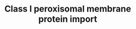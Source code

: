 ---
annotations:
- type: Pathway Ontology
  value: cellular trafficking cycle pathway
authors:
- ReactomeTeam
- DeSl
description: Most peroxisomal membrane proteins (PMPs) are inserted into the peroxisomal
  membrane by the receptor-chaperone PEX19 and the docking receptor PEX3 (Soukupova
  et al. 1999, Muntau et al. 2003, Fang et al. 2004, Fujiki et al. 2006, Matsuzono
  and Fujiki 2006, Matsuzono et al. 2006, Pinto et al. 2006, Sato et al. 2008, Sato
  et al. 2010, Schmidt et al. 2010, Hattula et al. 2014, reviewed in Fujiki et al.
  2014, Mayerhofer 2016). PEX19 binds the PMP as it is translated in the cytosol.
  Recognition of the PMP by PEX 19 appears to depend on positively charged residues
  in the transmembrane domain of the PMP (Costello et al. 2017). The PEX19:PMP complex
  then interacts with PEX3 located in the peroxisomal membrane. Through a mechanism
  that is not yet clear, the PMP is inserted into the peroxisomal membrane and PEX19
  dissociates from PEX3. A current model involves transfer of the PMP from PEX19 to
  a hydrophobic region of PEX3 followed by insertion of the PMP into the membrane
  (Chen et al. 2014, reviewed by Giannopoulou et al. 2016). The process does not appear
  to require hydrolysis of ATP or GTP (Pinto et al. 2006).<br>Unlike other PMPs, PEX3
  is inserted into the peroxisomal membrane by binding PEX19 and then docking with
  PEX16 (Matsuzaki and Fujiki 2008). Both PEX3 and PEX16 can also be co-translationally
  inserted into the endoplasmic reticulum membrane (Kim et al. 2006, Yonekawa et al.
  2011, Aranovich et al. 2014, Hua et al. 2015, Mayerhofer et al. 2016). This region
  of the ER membrane then buds to contribute to new peroxisomes. PEX3 is also observed
  to insert into the mitochondrial outer membrane (Sugiura et al. 2017). Regions of
  the ER membrane and mitochondrial outer membrane are then released to form pre-peroxisomal
  vesicles which fuse to form new peroxisomes (Sugiura et al. 2017). Peroxisomes therefore
  appear to arise from fission of existing peroxisomes and production of new peroxisomes
  from precursors derived from mitochondria and the ER (Sugiura et al. 2017, reviewed
  in Fujiki et al. 2014, Hua and Kim 2016).  View original pathway at [http://www.reactome.org/PathwayBrowser/#DIAGRAM=9603798
  Reactome].
last-edited: 2021-01-25
organisms:
- Homo sapiens
redirect_from:
- /index.php/Pathway:WP4987
- /instance/WP4987
schema-jsonld:
- '@context': https://schema.org/
  '@id': https://wikipathways.github.io/pathways/WP4987.html
  '@type': Dataset
  creator:
    '@type': Organization
    name: WikiPathways
  description: Most peroxisomal membrane proteins (PMPs) are inserted into the peroxisomal
    membrane by the receptor-chaperone PEX19 and the docking receptor PEX3 (Soukupova
    et al. 1999, Muntau et al. 2003, Fang et al. 2004, Fujiki et al. 2006, Matsuzono
    and Fujiki 2006, Matsuzono et al. 2006, Pinto et al. 2006, Sato et al. 2008, Sato
    et al. 2010, Schmidt et al. 2010, Hattula et al. 2014, reviewed in Fujiki et al.
    2014, Mayerhofer 2016). PEX19 binds the PMP as it is translated in the cytosol.
    Recognition of the PMP by PEX 19 appears to depend on positively charged residues
    in the transmembrane domain of the PMP (Costello et al. 2017). The PEX19:PMP complex
    then interacts with PEX3 located in the peroxisomal membrane. Through a mechanism
    that is not yet clear, the PMP is inserted into the peroxisomal membrane and PEX19
    dissociates from PEX3. A current model involves transfer of the PMP from PEX19
    to a hydrophobic region of PEX3 followed by insertion of the PMP into the membrane
    (Chen et al. 2014, reviewed by Giannopoulou et al. 2016). The process does not
    appear to require hydrolysis of ATP or GTP (Pinto et al. 2006).<br>Unlike other
    PMPs, PEX3 is inserted into the peroxisomal membrane by binding PEX19 and then
    docking with PEX16 (Matsuzaki and Fujiki 2008). Both PEX3 and PEX16 can also be
    co-translationally inserted into the endoplasmic reticulum membrane (Kim et al.
    2006, Yonekawa et al. 2011, Aranovich et al. 2014, Hua et al. 2015, Mayerhofer
    et al. 2016). This region of the ER membrane then buds to contribute to new peroxisomes.
    PEX3 is also observed to insert into the mitochondrial outer membrane (Sugiura
    et al. 2017). Regions of the ER membrane and mitochondrial outer membrane are
    then released to form pre-peroxisomal vesicles which fuse to form new peroxisomes
    (Sugiura et al. 2017). Peroxisomes therefore appear to arise from fission of existing
    peroxisomes and production of new peroxisomes from precursors derived from mitochondria
    and the ER (Sugiura et al. 2017, reviewed in Fujiki et al. 2014, Hua and Kim 2016).  View
    original pathway at [http://www.reactome.org/PathwayBrowser/#DIAGRAM=9603798 Reactome].
  keywords:
  - 'PEX19 '
  - PEX16:PEX19:PEX3
  - 'ABCD3 '
  - 'PEX12 '
  - 'PEX14 '
  - 'PEX26 '
  - 'PEX3 '
  - PEX16
  - Class I Peroxisomal
  - 'PXMP2 '
  - 'GDAP1 '
  - PEX19
  - PEX19:PEX3
  - PEX3:PEX19:class I
  - 'ALDH3A2-2 '
  - 'FIS1 '
  - 'PEX16 '
  - 'PEX2 '
  - 'PEX11B '
  - 'ATAD1 '
  - 'ACBD5 '
  - 'PXMP4 '
  - 'PEX13 '
  - 'ABCD1 '
  - PMP
  - Membrane Proteins
  - PEX3
  - 'SLC25A17 '
  - 'ABCD2 '
  - PEX19:class I PMP
  license: CC0
  name: Class I peroxisomal membrane protein import
seo: CreativeWork
title: Class I peroxisomal membrane protein import
wpid: WP4987
---